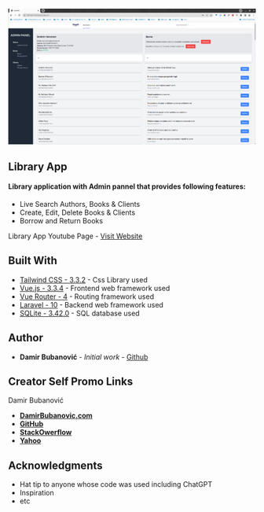 <p align="center"><img src="public/library-dashboard.png"></p>


## Library App

#### Library application with Admin pannel that provides following features:
+ Live Search Authors, Books & Clients
+ Create, Edit, Delete Books & Clients
+ Borrow and Return Books



Library App Youtube Page - [Visit Website](https://www.youtube.com/@damirbubanovic6608)



## Built With

* [Tailwind CSS - 3.3.2](https://tailwindcss.com/) - Css Library used
* [Vue.js - 3.3.4](https://vuejs.org/) - Frontend web framework used
* [Vue Router - 4](https://router.vuejs.org/) - Routing framework used
* [Laravel - 10](https://laravel.com/) - Backend web framework used
* [SQLite - 3.42.0](https://www.sqlite.org/index.html) - SQL database used



## Author

* **Damir Bubanović** - *Initial work* - [Github](https://github.com/damir-bubanovic)


## Creator Self Promo Links

Damir Bubanović

- **[DamirBubanovic.com](https://damirbubanovic.com/)**
- **[GitHub](https://github.com/damir-bubanovic)**
- **[StackOwerflow](https://stackoverflow.com/users/11778242/damir-bubanovic)**
- **[Yahoo](damir.bubanovic@yahoo.com)**

## Acknowledgments

* Hat tip to anyone whose code was used including ChatGPT
* Inspiration
* etc
